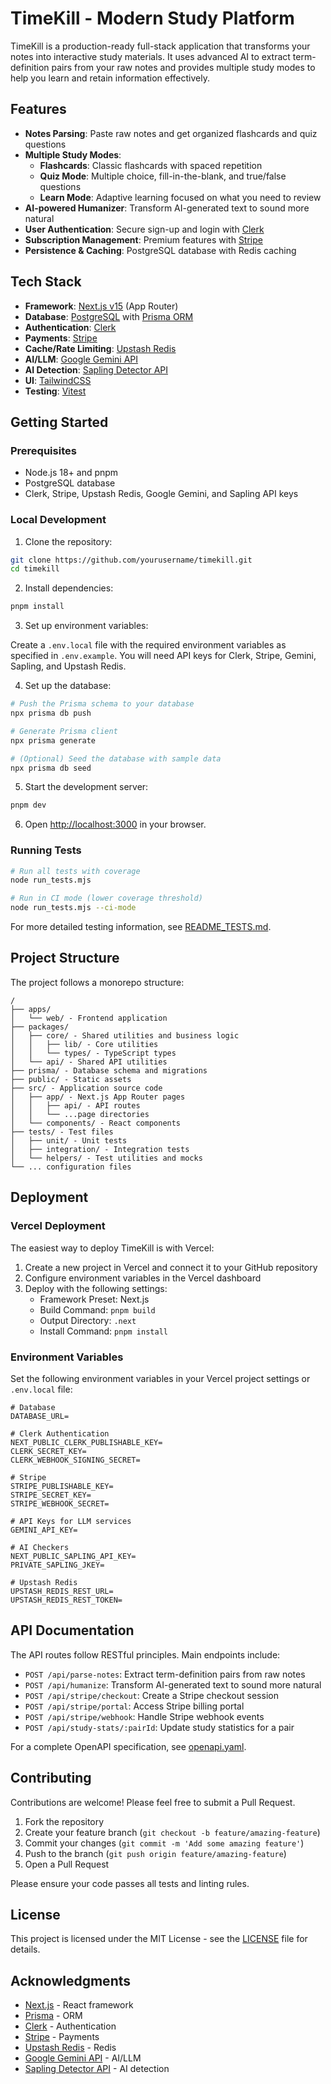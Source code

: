 # TimeKill - Modern Study Platform

TimeKill is a production-ready full-stack application that transforms your notes into interactive study materials. It uses advanced AI to extract term-definition pairs from your raw notes and provides multiple study modes to help you learn and retain information effectively.

## Features

- **Notes Parsing**: Paste raw notes and get organized flashcards and quiz questions
- **Multiple Study Modes**:
  - **Flashcards**: Classic flashcards with spaced repetition
  - **Quiz Mode**: Multiple choice, fill-in-the-blank, and true/false questions
  - **Learn Mode**: Adaptive learning focused on what you need to review
- **AI-powered Humanizer**: Transform AI-generated text to sound more natural
- **User Authentication**: Secure sign-up and login with [Clerk](https://clerk.com)
- **Subscription Management**: Premium features with [Stripe](https://stripe.com)
- **Persistence & Caching**: PostgreSQL database with Redis caching

## Tech Stack

- **Framework**: [Next.js v15](https://nextjs.org) (App Router)
- **Database**: [PostgreSQL](https://postgresql.org) with [Prisma ORM](https://prisma.io)
- **Authentication**: [Clerk](https://clerk.com)
- **Payments**: [Stripe](https://stripe.com)
- **Cache/Rate Limiting**: [Upstash Redis](https://upstash.com)
- **AI/LLM**: [Google Gemini API](https://ai.google.dev/gemini-api)
- **AI Detection**: [Sapling Detector API](https://sapling.ai)
- **UI**: [TailwindCSS](https://tailwindcss.com)
- **Testing**: [Vitest](https://vitest.dev)

## Getting Started

### Prerequisites

- Node.js 18+ and pnpm
- PostgreSQL database
- Clerk, Stripe, Upstash Redis, Google Gemini, and Sapling API keys

### Local Development

1. Clone the repository:

```bash
git clone https://github.com/yourusername/timekill.git
cd timekill
```

2. Install dependencies:

```bash
pnpm install
```

3. Set up environment variables:

Create a `.env.local` file with the required environment variables as specified in `.env.example`. You will need API keys for Clerk, Stripe, Gemini, Sapling, and Upstash Redis.

4. Set up the database:

```bash
# Push the Prisma schema to your database
npx prisma db push

# Generate Prisma client
npx prisma generate

# (Optional) Seed the database with sample data
npx prisma db seed
```

5. Start the development server:

```bash
pnpm dev
```

6. Open [http://localhost:3000](http://localhost:3000) in your browser.

### Running Tests

```bash
# Run all tests with coverage
node run_tests.mjs

# Run in CI mode (lower coverage threshold)
node run_tests.mjs --ci-mode
```

For more detailed testing information, see [README_TESTS.md](./README_TESTS.md).

## Project Structure

The project follows a monorepo structure:

```
/
├── apps/
│   └── web/ - Frontend application
├── packages/
│   ├── core/ - Shared utilities and business logic
│   │   ├── lib/ - Core utilities
│   │   └── types/ - TypeScript types
│   └── api/ - Shared API utilities
├── prisma/ - Database schema and migrations
├── public/ - Static assets
├── src/ - Application source code
│   ├── app/ - Next.js App Router pages
│   │   ├── api/ - API routes
│   │   └── ...page directories
│   └── components/ - React components
├── tests/ - Test files
│   ├── unit/ - Unit tests
│   ├── integration/ - Integration tests
│   └── helpers/ - Test utilities and mocks
└── ... configuration files
```

## Deployment

### Vercel Deployment

The easiest way to deploy TimeKill is with Vercel:

1. Create a new project in Vercel and connect it to your GitHub repository
2. Configure environment variables in the Vercel dashboard
3. Deploy with the following settings:
   - Framework Preset: Next.js
   - Build Command: `pnpm build`
   - Output Directory: `.next`
   - Install Command: `pnpm install`

### Environment Variables

Set the following environment variables in your Vercel project settings or `.env.local` file:

```
# Database
DATABASE_URL=

# Clerk Authentication
NEXT_PUBLIC_CLERK_PUBLISHABLE_KEY=
CLERK_SECRET_KEY=
CLERK_WEBHOOK_SIGNING_SECRET=

# Stripe
STRIPE_PUBLISHABLE_KEY=
STRIPE_SECRET_KEY=
STRIPE_WEBHOOK_SECRET=

# API Keys for LLM services
GEMINI_API_KEY=

# AI Checkers
NEXT_PUBLIC_SAPLING_API_KEY=
PRIVATE_SAPLING_JKEY=

# Upstash Redis
UPSTASH_REDIS_REST_URL=
UPSTASH_REDIS_REST_TOKEN=
```

## API Documentation

The API routes follow RESTful principles. Main endpoints include:

- `POST /api/parse-notes`: Extract term-definition pairs from raw notes
- `POST /api/humanize`: Transform AI-generated text to sound more natural
- `POST /api/stripe/checkout`: Create a Stripe checkout session
- `POST /api/stripe/portal`: Access Stripe billing portal
- `POST /api/stripe/webhook`: Handle Stripe webhook events
- `POST /api/study-stats/:pairId`: Update study statistics for a pair

For a complete OpenAPI specification, see [openapi.yaml](./openapi.yaml).

## Contributing

Contributions are welcome! Please feel free to submit a Pull Request.

1. Fork the repository
2. Create your feature branch (`git checkout -b feature/amazing-feature`)
3. Commit your changes (`git commit -m 'Add some amazing feature'`)
4. Push to the branch (`git push origin feature/amazing-feature`)
5. Open a Pull Request

Please ensure your code passes all tests and linting rules.

## License

This project is licensed under the MIT License - see the [LICENSE](./LICENSE) file for details.

## Acknowledgments

- [Next.js](https://nextjs.org) - React framework
- [Prisma](https://prisma.io) - ORM
- [Clerk](https://clerk.com) - Authentication
- [Stripe](https://stripe.com) - Payments
- [Upstash Redis](https://upstash.com) - Redis
- [Google Gemini API](https://ai.google.dev/gemini-api) - AI/LLM
- [Sapling Detector API](https://sapling.ai) - AI detection